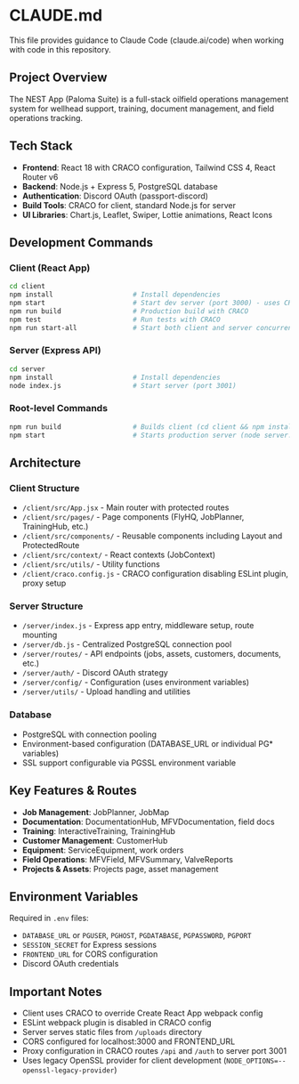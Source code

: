 # CLAUDE.md

This file provides guidance to Claude Code (claude.ai/code) when working with code in this repository.

## Project Overview
The NEST App (Paloma Suite) is a full-stack oilfield operations management system for wellhead support, training, document management, and field operations tracking.

## Tech Stack
- **Frontend**: React 18 with CRACO configuration, Tailwind CSS 4, React Router v6
- **Backend**: Node.js + Express 5, PostgreSQL database
- **Authentication**: Discord OAuth (passport-discord)
- **Build Tools**: CRACO for client, standard Node.js for server
- **UI Libraries**: Chart.js, Leaflet, Swiper, Lottie animations, React Icons

## Development Commands

### Client (React App)
```bash
cd client
npm install                    # Install dependencies
npm start                      # Start dev server (port 3000) - uses CRACO with legacy OpenSSL
npm run build                  # Production build with CRACO
npm test                       # Run tests with CRACO
npm run start-all              # Start both client and server concurrently
```

### Server (Express API)
```bash
cd server
npm install                    # Install dependencies
node index.js                  # Start server (port 3001)
```

### Root-level Commands
```bash
npm run build                  # Builds client (cd client && npm install && npm run build)
npm start                      # Starts production server (node server.js)
```

## Architecture

### Client Structure
- `/client/src/App.jsx` - Main router with protected routes
- `/client/src/pages/` - Page components (FlyHQ, JobPlanner, TrainingHub, etc.)
- `/client/src/components/` - Reusable components including Layout and ProtectedRoute
- `/client/src/context/` - React contexts (JobContext)
- `/client/src/utils/` - Utility functions
- `/client/craco.config.js` - CRACO configuration disabling ESLint plugin, proxy setup

### Server Structure
- `/server/index.js` - Express app entry, middleware setup, route mounting
- `/server/db.js` - Centralized PostgreSQL connection pool
- `/server/routes/` - API endpoints (jobs, assets, customers, documents, etc.)
- `/server/auth/` - Discord OAuth strategy
- `/server/config/` - Configuration (uses environment variables)
- `/server/utils/` - Upload handling and utilities

### Database
- PostgreSQL with connection pooling
- Environment-based configuration (DATABASE_URL or individual PG* variables)
- SSL support configurable via PGSSL environment variable

## Key Features & Routes
- **Job Management**: JobPlanner, JobMap
- **Documentation**: DocumentationHub, MFVDocumentation, field docs
- **Training**: InteractiveTraining, TrainingHub
- **Customer Management**: CustomerHub
- **Equipment**: ServiceEquipment, work orders
- **Field Operations**: MFVField, MFVSummary, ValveReports
- **Projects & Assets**: Projects page, asset management

## Environment Variables
Required in `.env` files:
- `DATABASE_URL` or `PGUSER`, `PGHOST`, `PGDATABASE`, `PGPASSWORD`, `PGPORT`
- `SESSION_SECRET` for Express sessions
- `FRONTEND_URL` for CORS configuration
- Discord OAuth credentials

## Important Notes
- Client uses CRACO to override Create React App webpack config
- ESLint webpack plugin is disabled in CRACO config
- Server serves static files from `/uploads` directory
- CORS configured for localhost:3000 and FRONTEND_URL
- Proxy configuration in CRACO routes `/api` and `/auth` to server port 3001
- Uses legacy OpenSSL provider for client development (`NODE_OPTIONS=--openssl-legacy-provider`)